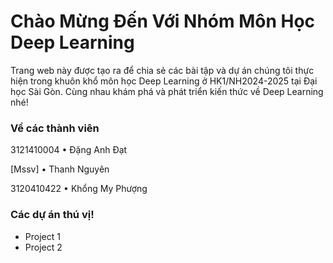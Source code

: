 # Chào Mừng Đến Với Nhóm Môn Học Deep Learning

Trang web này được tạo ra để chia sẻ các bài tập và dự án chúng tôi thực hiện trong khuôn khổ môn học Deep Learning ở HK1/NH2024-2025 tại Đại học Sài Gòn. Cùng nhau khám phá và phát triển kiến thức về Deep Learning nhé!

### Về các thành viên
<p> 3121410004 &#8226; Đặng Anh Đạt </p>
<p> [Mssv] &#8226; Thanh Nguyên </p>
<p> 3120410422 &#8226; Khổng My Phượng </p>

### Các dự án thú vị!
+ Project 1
+ Project 2

